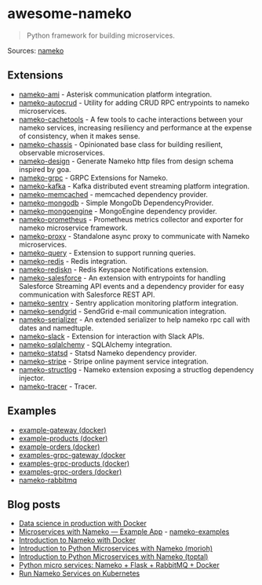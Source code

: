 # awesome-nameko

> Python framework for building microservices.

Sources: [nameko](https://github.com/nameko/nameko)

## Extensions

- [nameko-ami](https://github.com/litnimax/nameko-ami) - Asterisk communication platform integration.
- [nameko-autocrud](https://github.com/timbu/nameko-autocrud) - Utility for adding CRUD RPC entrypoints to nameko microservices.
- [nameko-cachetools](https://github.com/santiycr/nameko-cachetools) - A few tools to cache interactions between your nameko services, increasing resiliency and performance at the expense of consistency, when it makes sense.
- [nameko-chassis](https://github.com/Emplocity/nameko-chassis) - Opinionated base class for building resilient, observable microservices.
- [nameko-design](https://github.com/yukinagae/nameko-design) - Generate Nameko http files from design schema inspired by goa.
- [nameko-grpc](https://github.com/nameko/nameko-grpc) -  GRPC Extensions for Nameko.
- [nameko-kafka](https://github.com/ketgo/nameko-kafka) -  Kafka distributed event streaming platform integration.
- [nameko-memcached](https://github.com/frisellcpl/nameko-memcached) - memcached dependency provider.
- [nameko-mongodb](https://github.com/alexshin/nameko-mongodb) - Simple MongoDb DependencyProvider.
- [nameko-mongoengine](https://github.com/ketgo/nameko-mongoengine) - MongoEngine dependency provider.
- [nameko-prometheus](https://github.com/emplocity/nameko-prometheus) - Prometheus metrics collector and exporter for nameko microservice framework.
- [nameko-proxy](https://github.com/fraglab/nameko-proxy) - Standalone async proxy to communicate with Nameko microservices.
- [nameko-query](https://github.com/kundo/nameko-query) - Extension to support running queries.
- [nameko-redis](https://github.com/etataurov/nameko-redis) - Redis integration.
- [nameko-rediskn](https://github.com/sohonetlabs/nameko-rediskn) - Redis Keyspace Notifications extension.
- [nameko-salesforce](https://github.com/nameko/nameko-salesforce) - An extension with entrypoints for handling Salesforce Streaming API events and a dependency provider for easy communication with Salesforce REST API.
- [nameko-sentry](https://github.com/nameko/nameko-sentry) - Sentry application monitoring platform integration.
- [nameko-sendgrid](https://github.com/invictuscapital/nameko-sendgrid) - SendGrid e-mail communication integration.
- [nameko-serializer](https://github.com/Yupeek/nameko-serializer) - An extended serializer to help nameko rpc call with dates and namedtuple.
- [nameko-slack](https://github.com/iky/nameko-slack) - Extension for interaction with Slack APIs.
- [nameko-sqlalchemy](https://github.com/nameko/nameko-sqlalchemy) - SQLAlchemy integration.
- [nameko-statsd](https://github.com/sohonetlabs/nameko-statsd) - Statsd Nameko dependency provider.
- [nameko-stripe](https://github.com/marcuspen/nameko-stripe) - Stripe online payment service integration.
- [nameko-structlog](https://github.com/tyler46/nameko-structlog) - Nameko extension exposing a structlog dependency injector.
- [nameko-tracer](https://github.com/nameko/nameko-tracer) - Tracer.

## Examples

- [example-gateway (docker)](https://hub.docker.com/r/nameko/nameko-example-gateway)
- [example-products (docker)](https://hub.docker.com/r/nameko/nameko-example-products)
- [example-orders (docker)](https://hub.docker.com/r/nameko/nameko-example-orders)
- [examples-grpc-gateway (docker](https://hub.docker.com/r/nameko/nameko-examples-grpc-gateway)
- [examples-grpc-products (docker)](https://hub.docker.com/r/nameko/nameko-examples-grpc-products)
- [examples-grpc-orders (docker)](https://hub.docker.com/r/nameko/nameko-examples-grpc-orders)
- [nameko-rabbitmq](https://hub.docker.com/r/nameko/nameko-rabbitmq)

## Blog posts

- [Data science in production with Docker](https://medium.com/@gijswobben/data-science-in-production-with-docker-b6673231677a)
- [Microservices with Nameko — Example App](https://medium.com/@JakubBorys/microservices-with-nameko-example-app-de45d50b3c5e) - [nameko-examples](https://github.com/nameko/nameko-examples)
- [Introduction to Nameko with Docker](https://max6log.wordpress.com/2017/04/23/introduction-to-nameko-with-docker/)
- [Introduction to Python Microservices with Nameko (morioh)](https://morioh.com/p/64fd8227f38d)
- [Introduction to Python Microservices with Nameko (toptal)](https://www.toptal.com/python/introduction-python-microservices-nameko)
- [Python micro services: Nameko + Flask + RabbitMQ + Docker](https://medium.com/@alvaropaconeto/python-micro-services-nameko-flash-rabbitmq-docker-f85339abf42a)
- [Run Nameko Services on Kubernetes](https://medium.com/@JakubBorys/run-nameko-services-on-kubernetes-c4db3a863f05)
